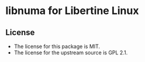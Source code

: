 # libnuma for Libertine Linux

## License

* The license for this package is MIT.
* The license for the upstream source is GPL 2.1.
